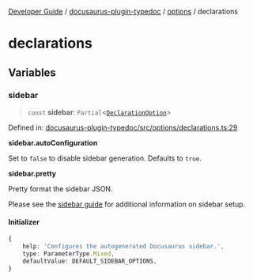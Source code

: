 [Developer Guide](../../../../README.md) / [docusaurus-plugin-typedoc](../../../README.md) / [options](../../README.md) / declarations

# declarations

## Variables

### sidebar

> `const` **sidebar**: `Partial`\<[`DeclarationOption`](https://typedoc.org/api/types/Configuration.DeclarationOption.html)\>

Defined in: [docusaurus-plugin-typedoc/src/options/declarations.ts:29](https://github.com/typedoc2md/typedoc-plugin-markdown/blob/main/packages/docusaurus-plugin-typedoc/src/options/declarations.ts#L29)

**sidebar.autoConfiguration**

Set to `false` to disable sidebar generation. Defaults to `true`.

**sidebar.pretty**

Pretty format the sidebar JSON.

Please see the [sidebar guide](https:/typedoc-plugin-markdown.org/plugins/docusaurus/sidebar) for additional information on sidebar setup.

#### Initializer

```ts
{
    help: 'Configures the autogenerated Docusaurus sidebar.',
    type: ParameterType.Mixed,
    defaultValue: DEFAULT_SIDEBAR_OPTIONS,
}
```
